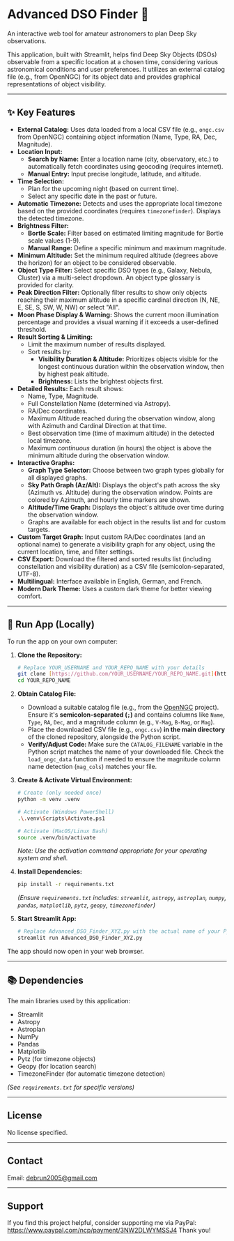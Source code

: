 # Advanced DSO Finder 🔭

An interactive web tool for amateur astronomers to plan Deep Sky observations.

This application, built with Streamlit, helps find Deep Sky Objects (DSOs) observable from a specific location at a chosen time, considering various astronomical conditions and user preferences. It utilizes an external catalog file (e.g., from OpenNGC) for its object data and provides graphical representations of object visibility.

---

## ✨ Key Features

* **External Catalog:** Uses data loaded from a local CSV file (e.g., `ongc.csv` from OpenNGC) containing object information (Name, Type, RA, Dec, Magnitude).
* **Location Input:**
    * **Search by Name:** Enter a location name (city, observatory, etc.) to automatically fetch coordinates using geocoding (requires internet).
    * **Manual Entry:** Input precise longitude, latitude, and altitude.
* **Time Selection:**
    * Plan for the upcoming night (based on current time).
    * Select any specific date in the past or future.
* **Automatic Timezone:** Detects and uses the appropriate local timezone based on the provided coordinates (requires `timezonefinder`). Displays the detected timezone.
* **Brightness Filter:**
    * **Bortle Scale:** Filter based on estimated limiting magnitude for Bortle scale values (1-9).
    * **Manual Range:** Define a specific minimum and maximum magnitude.
* **Minimum Altitude:** Set the minimum required altitude (degrees above the horizon) for an object to be considered observable.
* **Object Type Filter:** Select specific DSO types (e.g., Galaxy, Nebula, Cluster) via a multi-select dropdown. An object type glossary is provided for clarity.
* **Peak Direction Filter:** Optionally filter results to show only objects reaching their maximum altitude in a specific cardinal direction (N, NE, E, SE, S, SW, W, NW) or select "All".
* **Moon Phase Display & Warning:** Shows the current moon illumination percentage and provides a visual warning if it exceeds a user-defined threshold.
* **Result Sorting & Limiting:**
    * Limit the maximum number of results displayed.
    * Sort results by:
        * **Visibility Duration & Altitude:** Prioritizes objects visible for the longest continuous duration within the observation window, then by highest peak altitude.
        * **Brightness:** Lists the brightest objects first.
* **Detailed Results:** Each result shows:
    * Name, Type, Magnitude.
    * Full Constellation Name (determined via Astropy).
    * RA/Dec coordinates.
    * Maximum Altitude reached during the observation window, along with Azimuth and Cardinal Direction at that time.
    * Best observation time (time of maximum altitude) in the detected local timezone.
    * Maximum *continuous* duration (in hours) the object is above the minimum altitude during the observation window.
* **Interactive Graphs:**
    * **Graph Type Selector:** Choose between two graph types globally for all displayed graphs.
    * **Sky Path Graph (Az/Alt):** Displays the object's path across the sky (Azimuth vs. Altitude) during the observation window. Points are colored by Azimuth, and hourly time markers are shown.
    * **Altitude/Time Graph:** Displays the object's altitude over time during the observation window.
    * Graphs are available for each object in the results list and for custom targets.
* **Custom Target Graph:** Input custom RA/Dec coordinates (and an optional name) to generate a visibility graph for any object, using the current location, time, and filter settings.
* **CSV Export:** Download the filtered and sorted results list (including constellation and visibility duration) as a CSV file (semicolon-separated, UTF-8).
* **Multilingual:** Interface available in English, German, and French.
* **Modern Dark Theme:** Uses a custom dark theme for better viewing comfort.

---

## 🚀 Run App (Locally)

To run the app on your own computer:

1.  **Clone the Repository:**
    ```bash
    # Replace YOUR_USERNAME and YOUR_REPO_NAME with your details
    git clone [https://github.com/YOUR_USERNAME/YOUR_REPO_NAME.git](https://github.com/YOUR_USERNAME/YOUR_REPO_NAME.git)
    cd YOUR_REPO_NAME
    ```

2.  **Obtain Catalog File:**
    * Download a suitable catalog file (e.g., from the [OpenNGC](https://github.com/mattiaverga/OpenNGC) project). Ensure it's **semicolon-separated (`;`)** and contains columns like `Name`, `Type`, `RA`, `Dec`, and a magnitude column (e.g., `V-Mag`, `B-Mag`, or `Mag`).
    * Place the downloaded CSV file (e.g., `ongc.csv`) **in the main directory** of the cloned repository, alongside the Python script.
    * **Verify/Adjust Code:** Make sure the `CATALOG_FILENAME` variable in the Python script matches the name of your downloaded file. Check the `load_ongc_data` function if needed to ensure the magnitude column name detection (`mag_cols`) matches your file.

3.  **Create & Activate Virtual Environment:**
    ```bash
    # Create (only needed once)
    python -m venv .venv

    # Activate (Windows PowerShell)
    .\.venv\Scripts\Activate.ps1

    # Activate (MacOS/Linux Bash)
    source .venv/bin/activate
    ```
    *Note: Use the activation command appropriate for your operating system and shell.*

4.  **Install Dependencies:**
    ```bash
    pip install -r requirements.txt
    ```
    *(Ensure `requirements.txt` includes: `streamlit`, `astropy`, `astroplan`, `numpy`, `pandas`, `matplotlib`, `pytz`, `geopy`, `timezonefinder`)*

5.  **Start Streamlit App:**
    ```bash
    # Replace Advanced_DSO_Finder_XYZ.py with the actual name of your Python script if different
    streamlit run Advanced_DSO_Finder_XYZ.py
    ```

The app should now open in your web browser.

---

## 📚 Dependencies

The main libraries used by this application:

* Streamlit
* Astropy
* Astroplan
* NumPy
* Pandas
* Matplotlib
* Pytz (for timezone objects)
* Geopy (for location search)
* TimezoneFinder (for automatic timezone detection)

*(See `requirements.txt` for specific versions)*

---

## License

No license specified.

---

## Contact

Email: debrun2005@gmail.com

---

## Support

If you find this project helpful, consider supporting me via PayPal: https://www.paypal.com/ncp/payment/3NW2DLWYMSSJ4
Thank you!
